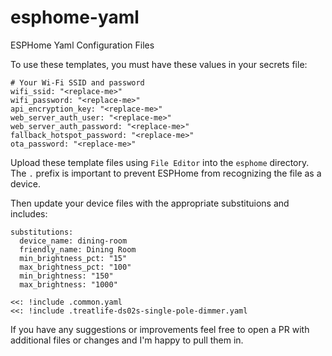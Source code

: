 # esphome-yaml
ESPHome Yaml Configuration Files

To use these templates, you must have these values in your secrets file:

```
# Your Wi-Fi SSID and password
wifi_ssid: "<replace-me>"
wifi_password: "<replace-me>"
api_encryption_key: "<replace-me>"
web_server_auth_user: "<replace-me>"
web_server_auth_password: "<replace-me>"
fallback_hotspot_password: "<replace-me>"
ota_password: "<replace-me>"
```

Upload these template files using `File Editor` into the `esphome` directory. The `.` prefix is important to prevent ESPHome from recognizing the file as a device.

Then update your device files with the appropriate substituions and includes:

```
substitutions:
  device_name: dining-room
  friendly_name: Dining Room
  min_brightness_pct: "15"
  max_brightness_pct: "100"
  min_brightness: "150"
  max_brightness: "1000"

<<: !include .common.yaml
<<: !include .treatlife-ds02s-single-pole-dimmer.yaml
```

If you have any suggestions or improvements feel free to open a PR with additional files or changes and I'm happy to pull them in.
